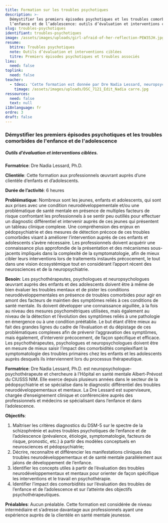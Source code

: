 ```yaml
---
title: Formation sur les troubles psychotiques
description: >-
  Démystifier les premiers épisodes psychotiques et les troubles comorbides de
  l’enfance et de l’adolescence: outils d’évaluation et interventions ciblées
slug: troubles-psychotiques
identifiant: troubles-psychotiques
image: /assets/images/uploads/girl-afraid-of-her-reflection-PEW35JH.jpg
resume:
  btitre: Troubles psychotiques
  note: Outils d’évaluation et interventions ciblées
  titre: Premiers épisodes psychotiques et troubles associés
lieu:
  need: false
toplink:
  need: false
teacher:
  - tdesc: 'Cette formation est donnée par Dre Nadia Lessard, neuropsychologue.'
    timage: /assets/images/uploads/DSC_7121_Edit_Nadia carre.jpg
ressources:
  need: false
  text: null
i18nlanguage: fr
ordre: 3
draft: false
---
```


### Démystifier les premiers épisodes psychotiques et les troubles comorbides de l'enfance et de l'adolescence 
##### Outils d’évaluation et interventions ciblées.

**Formatrice**: Dre Nadia Lessard, Ph.D. 

**Clientèle**: Cette formation aux professionnels œuvrant auprès d’une clientèle d’enfants et d’adolescents.

**Durée de l’activité**: 6 heures

**Problématique**: Nombreux sont les jeunes, enfants et adolescents, qui sont aux prises avec une condition neurodéveloppementale et/ou une problématique de santé mentale en présence de multiples facteurs de risque confrontant les professionnels à se sentir peu outillés pour effectuer un diagnostic différentiel et intervenir auprès de ces jeunes qui présentent un tableau clinique complexe. Une compréhension des enjeux en pédopsychiatrie et des mesures de détection précoce de ces troubles comorbides visant à améliorer l’intervention auprès de ces enfants et adolescents s’avère nécessaire. Les professionnels doivent acquérir une connaissance plus approfondie de la présentation et des mécanismes sous-jacents impliqués dans la complexité de la symptomatologie, afin de mieux cibler leurs interventions lors de traitements instaurés précocement, le tout dans une vision écosystémique tout en considérant l’apport récent des neurosciences et de la neuropsychiatrie.

**Besoin**: Les psychothérapeutes, psychologues et neuropsychologues œuvrant auprès des enfants et des adolescents doivent être à même de bien évaluer les troubles mentaux et de pister les conditions neurodéveloppementales en présence de troubles comorbides pour agir en amont des facteurs de maintien des symptômes reliés à ces conditions de santé mentale. Ils doivent développer une connaissance aiguillée, à la fois au niveau des mesures psychométriques utilisées, mais également au niveau de la détection et l’évolution des symptômes reliés à une pathologie en émergence ou à une condition préétablie. Le but étant d’être mieux au fait des grandes lignes du cadre de l’évaluation et du dépistage de ces problématiques complexes afin de prévenir l’aggravation des symptômes, mais également, d’intervenir précocement, de façon spécifique et efficace. Les psychothérapeutes, psychologues et neuropsychologues doivent être en mesure de mieux saisir l’impact des comorbidités complexifiant la symptomatologie des troubles primaires chez les enfants et les adolescents auprès desquels ils interviennent lors du processus thérapeutique.

**Formatrice**: Dre Nadia Lessard, Ph.D. est neuropsychologue-psychothérapeute et chercheure à l’Hôpital en santé mentale Albert-Prévost du CIUSSS NIM. Elle exerce depuis plusieurs années dans le secteur de la pédopsychiatrie et se spécialise dans le diagnostic différentiel des troubles neurodéveloppementaux et mentaux. La Dre Lessard est superviseure, chargée d’enseignement clinique et conférencière auprès des professionnels et médecins se spécialisant dans l’enfance et dans l’adolescence.  


**Objectifs**:

1. Maîtriser les critères diagnostics du DSM-5 sur le spectre de la schizophrénie et autres troubles psychotiques de l’enfance et de l’adolescence (prévalence, étiologie, symptomatologie, facteurs de risque, pronostic, etc.) à partir des modèles conceptuels en neurosciences et pédopsychiatrie;			
2. Décrire, reconnaître et différencier les manifestations cliniques des troubles neurodéveloppementaux et de santé mentale parallèlement aux jalons de développement de l’enfance.
3. Identifier les concepts utiles à partir de l’évaluation des troubles neurodéveloppementaux et mentaux pour orienter de façon spécifique les interventions et le travail en psychothérapie.
4. Identifier l’impact des comorbidités sur l’évaluation des troubles de l’enfance et de l’adolescence et sur l’atteinte des objectifs psychothérapeutiques.

**Préalables**: Aucun préalable. Cette formation est considérée de niveau intermédiaire et s’adresse davantage aux professionnels ayant une expérience auprès de la clientèle en santé mentale jeunesse.









